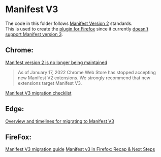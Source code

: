 # Manifest V3

The code in this folder follows [Manifest Version 2][1] standards.\
This is used to create the [plugin for Firefox][2] since it currently [doesn't support Manifest version 3][3].

## Chrome:
[Manifest version 2 is no longer being maintained][4]
> As of January 17, 2022 Chrome Web Store has stopped accepting new Manifest V2 extensions. We strongly recommend that new extensions target Manifest V3.

[Manifest V3 migration checklist][5]

## Edge:
[Overview and timelines for migrating to Manifest V3][6]

## FireFox:
[Manifest V3 migration guide][7]
[Manifest v3 in Firefox: Recap & Next Steps][8]



[1]: https://developer.chrome.com/docs/extensions/mv2/
[2]: https://addons.mozilla.org/en-US/firefox/addon/stack-me-first/
[3]: https://developer.mozilla.org/en-US/docs/Mozilla/Add-ons/WebExtensions/manifest.json/manifest_version
[4]: https://developer.chrome.com/docs/extensions/mv2/
[5]: https://developer.chrome.com/docs/extensions/mv3/mv3-migration-checklist/
[6]: https://docs.microsoft.com/en-us/microsoft-edge/extensions-chromium/developer-guide/manifest-v3
[7]: https://extensionworkshop.com/documentation/develop/manifest-v3-migration-guide/
[8]: https://blog.mozilla.org/addons/2022/05/18/manifest-v3-in-firefox-recap-next-steps/